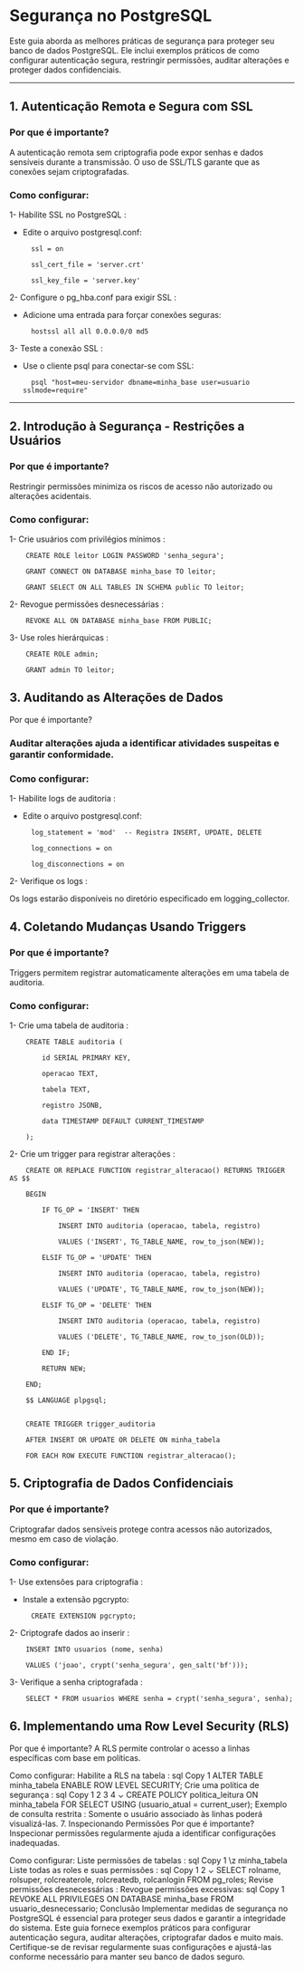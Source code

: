 # Segurança no PostgreSQL

Este guia aborda as melhores práticas de segurança para proteger seu banco de dados PostgreSQL. Ele inclui exemplos práticos de como configurar autenticação segura, restringir permissões, auditar alterações e proteger dados confidenciais.

---

## 1. Autenticação Remota e Segura com SSL
### Por que é importante?

A autenticação remota sem criptografia pode expor senhas e dados sensíveis durante a transmissão. O uso de SSL/TLS garante que as conexões sejam criptografadas.

### Como configurar:
1- Habilite SSL no PostgreSQL :
- Edite o arquivo postgresql.conf:
    
        ssl = on
    
        ssl_cert_file = 'server.crt'
    
        ssl_key_file = 'server.key'

2- Configure o pg_hba.conf para exigir SSL :
- Adicione uma entrada para forçar conexões seguras:

        hostssl all all 0.0.0.0/0 md5

3- Teste a conexão SSL :
- Use o cliente psql para conectar-se com SSL:

        psql "host=meu-servidor dbname=minha_base user=usuario sslmode=require"

---

## 2. Introdução à Segurança - Restrições a Usuários
### Por que é importante?

Restringir permissões minimiza os riscos de acesso não autorizado ou alterações acidentais.

### Como configurar:

1- Crie usuários com privilégios mínimos :

        CREATE ROLE leitor LOGIN PASSWORD 'senha_segura';

        GRANT CONNECT ON DATABASE minha_base TO leitor;

        GRANT SELECT ON ALL TABLES IN SCHEMA public TO leitor;

2- Revogue permissões desnecessárias :

        REVOKE ALL ON DATABASE minha_base FROM PUBLIC;

3- Use roles hierárquicas :

        CREATE ROLE admin;

        GRANT admin TO leitor;

## 3. Auditando as Alterações de Dados

Por que é importante?

### Auditar alterações ajuda a identificar atividades suspeitas e garantir conformidade.

### Como configurar:

1- Habilite logs de auditoria :
- Edite o arquivo postgresql.conf:

        log_statement = 'mod'  -- Registra INSERT, UPDATE, DELETE

        log_connections = on

        log_disconnections = on

2- Verifique os logs :

Os logs estarão disponíveis no diretório especificado em logging_collector.

## 4. Coletando Mudanças Usando Triggers

### Por que é importante?

Triggers permitem registrar automaticamente alterações em uma tabela de auditoria.

### Como configurar:

1- Crie uma tabela de auditoria :

        CREATE TABLE auditoria (

            id SERIAL PRIMARY KEY,

            operacao TEXT,

            tabela TEXT,

            registro JSONB,

            data TIMESTAMP DEFAULT CURRENT_TIMESTAMP

        );

2- Crie um trigger para registrar alterações :

        CREATE OR REPLACE FUNCTION registrar_alteracao() RETURNS TRIGGER AS $$

        BEGIN

            IF TG_OP = 'INSERT' THEN

                INSERT INTO auditoria (operacao, tabela, registro)

                VALUES ('INSERT', TG_TABLE_NAME, row_to_json(NEW));

            ELSIF TG_OP = 'UPDATE' THEN

                INSERT INTO auditoria (operacao, tabela, registro)

                VALUES ('UPDATE', TG_TABLE_NAME, row_to_json(NEW));

            ELSIF TG_OP = 'DELETE' THEN

                INSERT INTO auditoria (operacao, tabela, registro)

                VALUES ('DELETE', TG_TABLE_NAME, row_to_json(OLD));

            END IF;

            RETURN NEW;

        END;

        $$ LANGUAGE plpgsql;


        CREATE TRIGGER trigger_auditoria

        AFTER INSERT OR UPDATE OR DELETE ON minha_tabela

        FOR EACH ROW EXECUTE FUNCTION registrar_alteracao();

## 5. Criptografia de Dados Confidenciais
### Por que é importante?

Criptografar dados sensíveis protege contra acessos não autorizados, mesmo em caso de violação.

### Como configurar:

1- Use extensões para criptografia :
- Instale a extensão pgcrypto:

        CREATE EXTENSION pgcrypto;

2- Criptografe dados ao inserir :

        INSERT INTO usuarios (nome, senha)

        VALUES ('joao', crypt('senha_segura', gen_salt('bf')));

3- Verifique a senha criptografada :

        SELECT * FROM usuarios WHERE senha = crypt('senha_segura', senha);

## 6. Implementando uma Row Level Security (RLS)
Por que é importante?
A RLS permite controlar o acesso a linhas específicas com base em políticas.

Como configurar:
Habilite a RLS na tabela :
sql
Copy
1
ALTER TABLE minha_tabela ENABLE ROW LEVEL SECURITY;
Crie uma política de segurança :
sql
Copy
1
2
3
4
⌄
CREATE POLICY politica_leitura
ON minha_tabela
FOR SELECT
USING (usuario_atual = current_user);
Exemplo de consulta restrita :
Somente o usuário associado às linhas poderá visualizá-las.
7. Inspecionando Permissões
Por que é importante?
Inspecionar permissões regularmente ajuda a identificar configurações inadequadas.

Como configurar:
Liste permissões de tabelas :
sql
Copy
1
\z minha_tabela
Liste todas as roles e suas permissões :
sql
Copy
1
2
⌄
SELECT rolname, rolsuper, rolcreaterole, rolcreatedb, rolcanlogin
FROM pg_roles;
Revise permissões desnecessárias :
Revogue permissões excessivas:
sql
Copy
1
REVOKE ALL PRIVILEGES ON DATABASE minha_base FROM usuario_desnecessario;
Conclusão
Implementar medidas de segurança no PostgreSQL é essencial para proteger seus dados e garantir a integridade do sistema. Este guia fornece exemplos práticos para configurar autenticação segura, auditar alterações, criptografar dados e muito mais. Certifique-se de revisar regularmente suas configurações e ajustá-las conforme necessário para manter seu banco de dados seguro.
